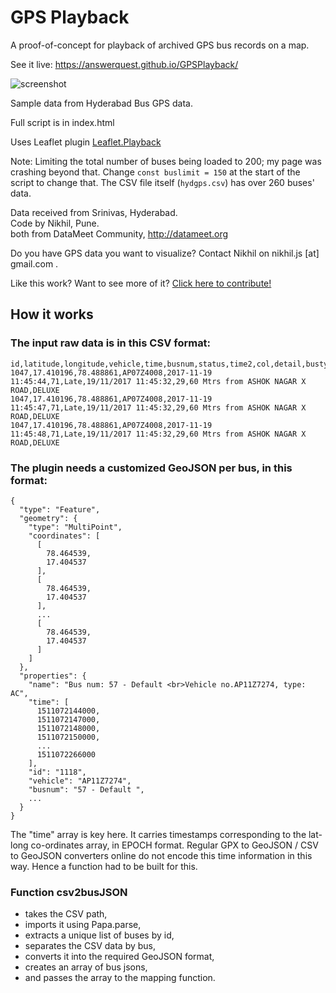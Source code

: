 # GPS Playback
A proof-of-concept for playback of archived GPS bus records on a map.

See it live: <https://answerquest.github.io/GPSPlayback/>

![screenshot](https://i.imgur.com/0ba0slX.png)

Sample data from Hyderabad Bus GPS data.

Full script is in index.html

Uses Leaflet plugin [Leaflet.Playback](https://github.com/hallahan/LeafletPlayback)

Note: Limiting the total number of buses being loaded to 200; my page was crashing beyond that. Change `const buslimit = 150` at the start of the script to change that. The CSV file itself (`hydgps.csv`) has over 260 buses' data.

Data received from Srinivas, Hyderabad.<br>
Code by Nikhil, Pune.<br>
both from DataMeet Community, http://datameet.org

Do you have GPS data you want to visualize? Contact Nikhil on nikhil.js [at] gmail.com .

Like this work? Want to see more of it? [Click here to contribute!](https://www.instamojo.com/@nikhilvj/)

## How it works

### The input raw data is in this CSV format:

```
id,latitude,longitude,vehicle,time,busnum,status,time2,col,detail,bustype
1047,17.410196,78.488861,AP07Z4008,2017-11-19 11:45:44,71,Late,19/11/2017 11:45:32,29,60 Mtrs from ASHOK NAGAR X ROAD,DELUXE
1047,17.410196,78.488861,AP07Z4008,2017-11-19 11:45:47,71,Late,19/11/2017 11:45:32,29,60 Mtrs from ASHOK NAGAR X ROAD,DELUXE
1047,17.410196,78.488861,AP07Z4008,2017-11-19 11:45:48,71,Late,19/11/2017 11:45:32,29,60 Mtrs from ASHOK NAGAR X ROAD,DELUXE
```
### The plugin needs a customized GeoJSON per bus, in this format:
```
{
  "type": "Feature",
  "geometry": {
    "type": "MultiPoint",
    "coordinates": [
      [
        78.464539,
        17.404537
      ],
      [
        78.464539,
        17.404537
      ],
      ...
      [
        78.464539,
        17.404537
      ]
    ]
  },
  "properties": {
    "name": "Bus num: 57 - Default <br>Vehicle no.AP11Z7274, type: AC",
    "time": [
      1511072144000,
      1511072147000,
      1511072148000,
      1511072150000,
      ...
      1511072266000
    ],
    "id": "1118",
    "vehicle": "AP11Z7274",
    "busnum": "57 - Default ",
    ...
  }
}
```
The "time" array is key here. It carries timestamps corresponding to the lat-long co-ordinates array, in EPOCH format. Regular GPX to GeoJSON / CSV to GeoJSON converters online do not encode this time information in this way. Hence a function had to be built for this.

### Function csv2busJSON

* takes the CSV path, 
* imports it using Papa.parse,
* extracts a unique list of buses by id,
* separates the CSV data by bus,
* converts it into the required GeoJSON format,
* creates an array of bus jsons,
* and passes the array to the mapping function.
